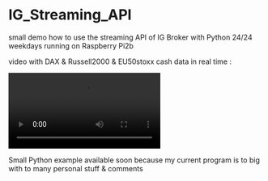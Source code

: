 # IG_Streaming_API
small demo how to use the streaming API of IG Broker with Python
24/24 weekdays running on Raspberry Pi2b

video with DAX & Russell2000 & EU50stoxx cash data in real time :

<video src="https://github.com/user-attachments/assets/ee054df2-1411-499d-9a81-4c75770651b2"></video>


Small Python example available soon because my current program is to big with to many personal stuff & comments
